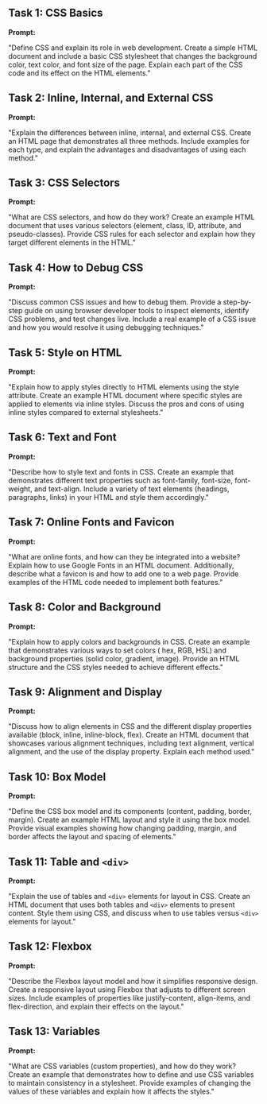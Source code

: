 ## Task 1: CSS Basics

**Prompt:**

"Define CSS and explain its role in web development. Create a simple HTML document and include a basic CSS stylesheet
that changes the background color, text color, and font size of the page. Explain each part of the CSS code and its
effect on the HTML elements."

## Task 2: Inline, Internal, and External CSS

**Prompt:**

"Explain the differences between inline, internal, and external CSS. Create an HTML page that demonstrates all three
methods. Include examples for each type, and explain the advantages and disadvantages of using each method."

## Task 3: CSS Selectors

**Prompt:**

"What are CSS selectors, and how do they work? Create an example HTML document that uses various selectors (element,
class, ID, attribute, and pseudo-classes). Provide CSS rules for each selector and explain how they target different
elements in the HTML."

## Task 4: How to Debug CSS

**Prompt:**

"Discuss common CSS issues and how to debug them. Provide a step-by-step guide on using browser developer tools to
inspect elements, identify CSS problems, and test changes live. Include a real example of a CSS issue and how you would
resolve it using debugging techniques."

## Task 5: Style on HTML

**Prompt:**

"Explain how to apply styles directly to HTML elements using the style attribute. Create an example HTML document where
specific styles are applied to elements via inline styles. Discuss the pros and cons of using inline styles compared to
external stylesheets."

## Task 6: Text and Font
 
**Prompt:**

"Describe how to style text and fonts in CSS. Create an example that demonstrates different text properties such as
font-family, font-size, font-weight, and text-align. Include a variety of text elements (headings, paragraphs, links) in
your HTML and style them accordingly."

## Task 7: Online Fonts and Favicon

**Prompt:**

"What are online fonts, and how can they be integrated into a website? Explain how to use Google Fonts in an HTML
document. Additionally, describe what a favicon is and how to add one to a web page. Provide examples of the HTML code
needed to implement both features."

## Task 8: Color and Background

**Prompt:**

"Explain how to apply colors and backgrounds in CSS. Create an example that demonstrates various ways to set colors (
hex, RGB, HSL) and background properties (solid color, gradient, image). Provide an HTML structure and the CSS styles
needed to achieve different effects."

## Task 9: Alignment and Display

**Prompt:**

"Discuss how to align elements in CSS and the different display properties available (block, inline, inline-block,
flex). Create an HTML document that showcases various alignment techniques, including text alignment, vertical
alignment, and the use of the display property. Explain each method used."

## Task 10: Box Model

**Prompt:**

"Define the CSS box model and its components (content, padding, border, margin). Create an example HTML layout and style
it using the box model. Provide visual examples showing how changing padding, margin, and border affects the layout and
spacing of elements."

## Task 11: Table and `<div>`

**Prompt:**

"Explain the use of tables and `<div>` elements for layout in CSS. Create an HTML document that uses both tables and
`<div>` elements to present content. Style them using CSS, and discuss when to use tables versus `<div>` elements for
layout."

## Task 12: Flexbox

**Prompt:**

"Describe the Flexbox layout model and how it simplifies responsive design. Create a responsive layout using Flexbox
that adjusts to different screen sizes. Include examples of properties like justify-content, align-items, and
flex-direction, and explain their effects on the layout."

## Task 13: Variables

**Prompt:**

"What are CSS variables (custom properties), and how do they work? Create an example that demonstrates how to define and
use CSS variables to maintain consistency in a stylesheet. Provide examples of changing the values of these variables
and explain how it affects the styles."
